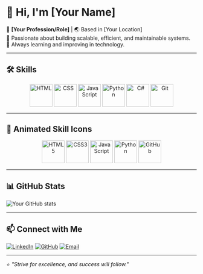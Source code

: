 # 👋 Hi, I'm [Your Name]

💼 **[Your Profession/Role]** | 🌏 Based in [Your Location]  
🚀 Passionate about building scalable, efficient, and maintainable systems.  
🎯 Always learning and improving in technology.

---

## 🛠 Skills

<p align="center">
  <!-- HTML -->
  <img src="https://cdn.jsdelivr.net/gh/devicons/devicon/icons/html5/html5-original-wordmark.svg" title="HTML5" alt="HTML" width="60" height="60">
  <!-- CSS -->
  <img src="https://cdn.jsdelivr.net/gh/devicons/devicon/icons/css3/css3-original-wordmark.svg" title="CSS3" alt="CSS" width="60" height="60">
  <!-- JavaScript -->
  <img src="https://cdn.jsdelivr.net/gh/devicons/devicon/icons/javascript/javascript-original.svg" title="JavaScript" alt="JavaScript" width="60" height="60">
  <!-- Python -->
  <img src="https://cdn.jsdelivr.net/gh/devicons/devicon/icons/python/python-original.svg" title="Python" alt="Python" width="60" height="60">
  <!-- C# -->
  <img src="https://cdn.jsdelivr.net/gh/devicons/devicon/icons/csharp/csharp-original.svg" title="C#" alt="C#" width="60" height="60">
  <!-- Git -->
  <img src="https://cdn.jsdelivr.net/gh/devicons/devicon/icons/git/git-original.svg" title="Git" alt="Git" width="60" height="60">
</p>

---

## 🎨 Animated Skill Icons

<p align="center">
  <img src="https://media.giphy.com/media/XAxylRMCdpbEWUAvr8/giphy.gif" width="60" height="60" alt="HTML5">
  <img src="https://media.giphy.com/media/fsEaZldNC8A1PJ3mwp/giphy.gif" width="60" height="60" alt="CSS3">
  <img src="https://media.giphy.com/media/Sr8xDpMwVKOHUWDVRD/giphy.gif" width="60" height="60" alt="JavaScript">
  <img src="https://media.giphy.com/media/ln7z2eWriiQAllfVcn/giphy.gif" width="60" height="60" alt="Python">
  <img src="https://media.giphy.com/media/kH1DBkPNyZPOk0BxrM/giphy.gif" width="60" height="60" alt="GitHub">
</p>

---

## 📊 GitHub Stats

![Your GitHub stats](https://github-readme-stats.vercel.app/api?username=YourUsername&show_icons=true&theme=default)

---

## 📫 Connect with Me

[![LinkedIn](https://img.shields.io/badge/LinkedIn-0077B5?style=for-the-badge&logo=linkedin&logoColor=white)](https://linkedin.com/in/yourprofile)
[![GitHub](https://img.shields.io/badge/GitHub-000000?style=for-the-badge&logo=github&logoColor=white)](https://github.com/yourusername)
[![Email](https://img.shields.io/badge/Email-D14836?style=for-the-badge&logo=gmail&logoColor=white)](mailto:your.email@example.com)

---

⭐ *"Strive for excellence, and success will follow."*

